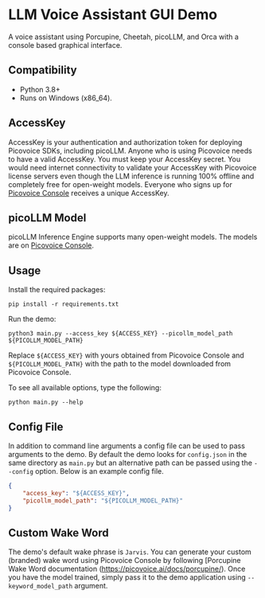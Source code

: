 # LLM Voice Assistant GUI Demo

A voice assistant using Porcupine, Cheetah, picoLLM, and Orca with a console based graphical interface.

## Compatibility

- Python 3.8+
- Runs on Windows (x86_64).

## AccessKey

AccessKey is your authentication and authorization token for deploying Picovoice SDKs, including picoLLM. Anyone who is
using Picovoice needs to have a valid AccessKey. You must keep your AccessKey secret. You would need internet
connectivity to validate your AccessKey with Picovoice license servers even though the LLM inference is running 100%
offline and completely free for open-weight models. Everyone who signs up for
[Picovoice Console](https://console.picovoice.ai/) receives a unique AccessKey.

## picoLLM Model

picoLLM Inference Engine supports many open-weight models. The models are on
[Picovoice Console](https://console.picovoice.ai/).

## Usage

Install the required packages:

```console
pip install -r requirements.txt
```

Run the demo:

```console
python3 main.py --access_key ${ACCESS_KEY} --picollm_model_path ${PICOLLM_MODEL_PATH} 
```

Replace `${ACCESS_KEY}` with yours obtained from Picovoice Console and `${PICOLLM_MODEL_PATH}` with the path to the 
model downloaded from Picovoice Console.

To see all available options, type the following:

```console
python main.py --help
```

## Config File

In addition to command line arguments a config file can be used to pass arguments to the demo. By default the demo looks for `config.json` in the same directory as `main.py` but an alternative path can be passed using the `--config` option. Below is an example config file.

```json
{
    "access_key": "${ACCESS_KEY}",
    "picollm_model_path": "${PICOLLM_MODEL_PATH}"
}
```

## Custom Wake Word

The demo's default wake phrase is `Jarvis`. You can generate your custom (branded) wake word using Picovoice  Console by following [Porcupine Wake Word documentation (https://picovoice.ai/docs/porcupine/). Once you have the model trained, simply pass it to the demo
application using `--keyword_model_path` argument.